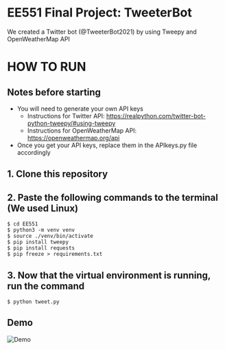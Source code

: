 # EE551 Final Project: TweeterBot 

We created a Twitter bot (@TweeterBot2021) by using Tweepy and OpenWeatherMap API

# HOW TO RUN
## Notes before starting
- You will need to generate your own API keys
  - Instructions for Twitter API: https://realpython.com/twitter-bot-python-tweepy/#using-tweepy
  - Instructions for OpenWeatherMap API: https://openweathermap.org/api
- Once you get your API keys, replace them in the APIkeys.py file accordingly
## 1. Clone this repository
## 2. Paste the following commands to the terminal (We used Linux)
```
$ cd EE551
$ python3 -m venv venv
$ source ./venv/bin/activate
$ pip install tweepy
$ pip install requests
$ pip freeze > requirements.txt
```
## 3. Now that the virtual environment is running, run the command
```
$ python tweet.py
```
## Demo
![Demo](https://i.imgur.com/WGqOM16.jpeg)
